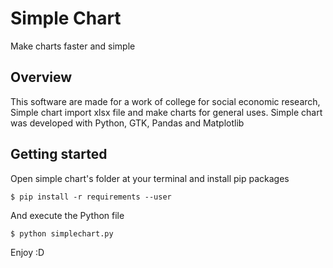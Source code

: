 # Simple Chart
Make charts faster and simple

## Overview

This software are made for a work of college for social economic research, Simple chart import xlsx file and make charts for general uses. Simple chart was developed with Python, GTK, Pandas and Matplotlib

## Getting started

Open simple chart's folder at your terminal and install pip packages
```
$ pip install -r requirements --user
```
And execute the Python file
```
$ python simplechart.py
```

Enjoy :D
